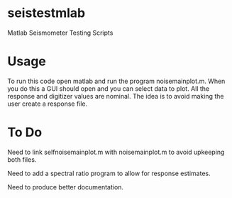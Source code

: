 seistestmlab
============

Matlab Seismometer Testing Scripts


Usage
============

To run this code open matlab and run the program noisemainplot.m.
When you do this a GUI should open and you can select data to plot.  All the 
response and digitizer values are nominal.  The idea is to avoid making the user
create a response file.


To Do
===========

Need to link selfnoisemainplot.m with noisemainplot.m to avoid upkeeping 
both files.  

Need to add a spectral ratio program to allow for response estimates.

Need to produce better documentation.
